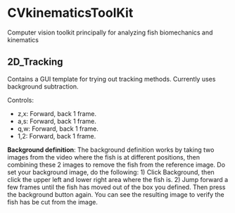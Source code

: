# CVkinematicsToolKit
Computer vision toolkit principally for analyzing fish biomechanics and kinematics 

2D_Tracking
---
Contains a GUI template for trying out tracking methods.  Currently uses background subtraction.

Controls:
- z,x: Forward, back 1 frame.
- a,s: Forward, back 1 frame.
- q,w: Forward, back 1 frame.
- 1,2: Forward, back 1 frame.

**Background definition**:  The background definition works by taking two images from the video where the fish is at different positions, then combining these 2 images to remove the fish from the reference image.  Do set your background image, do the following: 1) Click Background, then click the upper left and lower right area where the fish is.  2) Jump forward a few frames until the fish has moved out of the box you defined.  Then press the background button again.  You can see the resulting image to verify the fish has be cut from the image.
